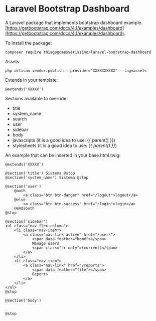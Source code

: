 # Laravel Bootstrap Dashboard

A Laravel package that implements bootstrap dashboard example.
[https://getbootstrap.com/docs/4.1/examples/dashboard](https://getbootstrap.com/docs/4.1/examples/dashboard). 

To install the package:

    composer require thiagogomesverissimo/laravel-bootstrap-dashboard
   
Assets:

    php artisan vendor:publish --provider="XXXXXXXXXX" --tag=assets
    
Extends in your template:

    @extends('XXXXX')

Sections available to override:

 - title
 - system_name
 - search
 - user
 - sidebar
 - body
 - javascripts (it is a good idea to use: {{ parent() }})
 - stylesheets (it is a good idea to use: *{{ parent() }}*)

An example that can be inserted in your base.html.twig:

    @extends('XXXXX')

    @section('title') Sistema @stop
    @section('system_name') Sistema @stop

    @section('user')
        @auth
            <a class="btn btn-danger" href="/logout">logout</a>
        @else
            <a class="btn btn-success" href="/login">login</a>
        @endaouth
    @stop

    @section('sidebar')
    <ul class="nav flex-column">
        <li class="nav-item">
            <a class="nav-link active" href="/users">
                <span data-feather="home"></span>
                Manage users 
                <span class="sr-only">(current)</span>
            </a>
        </li>
        <li class="nav-item">
            <a class="nav-link" href="/reports">
                <span data-feather="file"></span>
                Reports
            </a>
        </li>
    </ul>
    @stop

    @section('body')


    @stop
